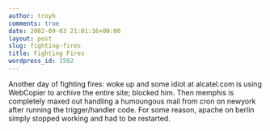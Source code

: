 ```yaml
---
author: troyh
comments: true
date: 2002-09-03 21:01:16+00:00
layout: post
slug: fighting-fires
title: Fighting Fires
wordpress_id: 1592
---
```


Another day of fighting fires: woke up and some idiot at alcatel.com is using WebCopier to archive the entire site; blocked him. Then memphis is completely maxed out handling a humoungous mail from cron on newyork after running the trigger/handler code. For some reason, apache on berlin simply stopped working and had to be restarted.
